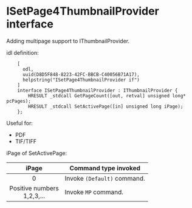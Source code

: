 ISetPage4ThumbnailProvider interface
====================================

Adding multipage support to IThumbnailProvider.

idl definition:
```
	[
	  odl,
	  uuid(D8D5F848-8223-42FC-BBCB-C40056B71A17),
	  helpstring("ISetPage4ThumbnailProvider if")
	]
	interface ISetPage4ThumbnailProvider : IThumbnailProvider {
		HRESULT _stdcall GetPageCount([out, retval] unsigned long* pcPages);
		HRESULT _stdcall SetActivePage([in] unsigned long iPage);
	};
```

Useful for:
* PDF
* TIF/TIFF

iPage of SetActivePage:

| iPage | Command type invoked |
|:-----:|----------------------|
|   0   | Invoke `(Default)` command. |
| Positive numbers <br /> 1,2,3,... | Invoke `MP` command. |
